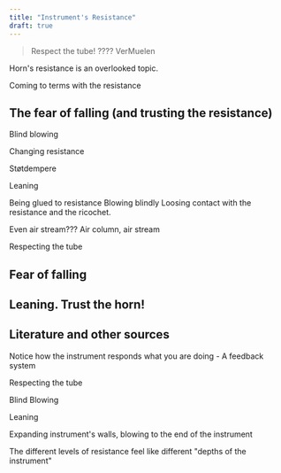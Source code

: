 ```yaml
---
title: "Instrument's Resistance"
draft: true
---
```


> Respect the tube! ???? VerMuelen

Horn's resistance is an overlooked topic.

Coming to terms with the resistance

## The fear of falling (and trusting the resistance)


Blind blowing


Changing resistance

Støtdempere

Leaning

Being glued to resistance
Blowing blindly
Loosing contact with the resistance and the ricochet.

Even air stream??? Air column, air stream

Respecting the tube

## Fear of falling


## Leaning. Trust the horn!

## Literature and other sources

Notice how the instrument responds what you are doing - A feedback system

Respecting the tube


Blind Blowing

Leaning

Expanding instrument's walls, blowing to the end of the instrument

The different levels of resistance feel like different "depths of the instrument"
